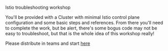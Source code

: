 Istio troubleshooting workshop

You'll be provided with a Cluster with minimal Istio control plane configuration and some basic steps and references. From there you'll need to complete the work, but be alert, there's some bogus code may not be easy to troubleshoot, but that is the whole idea of this workshop really!

Please distribute in teams and start [here](https://github.com/ilgatnau/istio-workshop/tree/main/1-Deploy_legacy_app)
